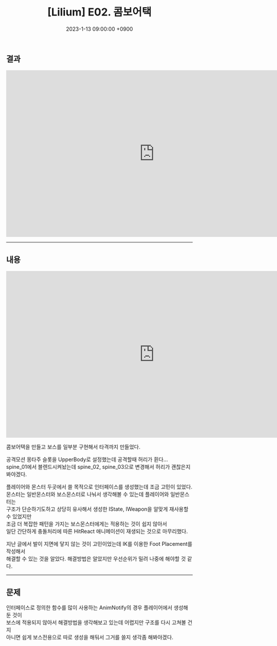 ﻿---
title: "[Lilium] E02. 콤보어택"
date: 2023-1-13 09:00:00 +0900
categories: [Development, Lilium]
tags: [Lilium]
---

## 결과
<iframe width="800" height="450" src="https://www.youtube.com/embed/8Eqv8Gz_jMc" frameborder="0" allow="accelerometer; autoplay; encrypted-media; gyroscope; picture-in-picture" allowfullscreen></iframe>

---

## 내용
<iframe width="800" height="450" src="https://www.youtube.com/embed/D7FV1WULDr8" frameborder="0" allow="accelerometer; autoplay; encrypted-media; gyroscope; picture-in-picture" allowfullscreen></iframe>

콤보어택을 만들고 보스를 일부분 구현해서 타격까지 만들었다.

공격모션 몽타주 슬롯을 UpperBody로 설정했는데 공격할때 허리가 휜다...<br/>
spine_01에서 블렌드시켜놨는데 spine_02, spine_03으로 변경해서 허리가 괜찮은지 봐야겠다.

플레이어와 몬스터 두곳에서 쓸 목적으로 인터페이스를 생성했는데 조금 고민이 있었다.<br/>
몬스터는 일반몬스터와 보스몬스터로 나눠서 생각해볼 수 있는데 플레이어와 일반몬스터는<br/>
구조가 단순하기도하고 상당히 유사해서 생성한 IState, IWeapon을 알맞게 재사용할 수 있었지만<br/>
조금 더 복잡한 패턴을 가지는 보스몬스터에게는 적용하는 것이 쉽지 않아서<br/>
일단 간단하게 충돌처리에 따른 HitReact 애니메이션이 재생되는 것으로 마무리했다.

지난 글에서 발이 지면에 닿지 않는 것이 고민이었는데 IK를 이용한 Foot Placement를 작성해서<br/>
해결할 수 있는 것을 알았다. 해결방법은 알았지만 우선순위가 밀려 나중에 해야할 것 같다.

---

## 문제
인터페이스로 정의한 함수를 많이 사용하는 AnimNotify의 경우 플레이어에서 생성해둔 것이<br/>
보스에 적용되지 않아서 해결방법을 생각해보고 있는데 어렵지만 구조를 다시 고쳐볼 건지<br/>
아니면 쉽게 보스전용으로 따로 생성을 해둬서 그거를 쓸지 생각좀 해봐야겠다.